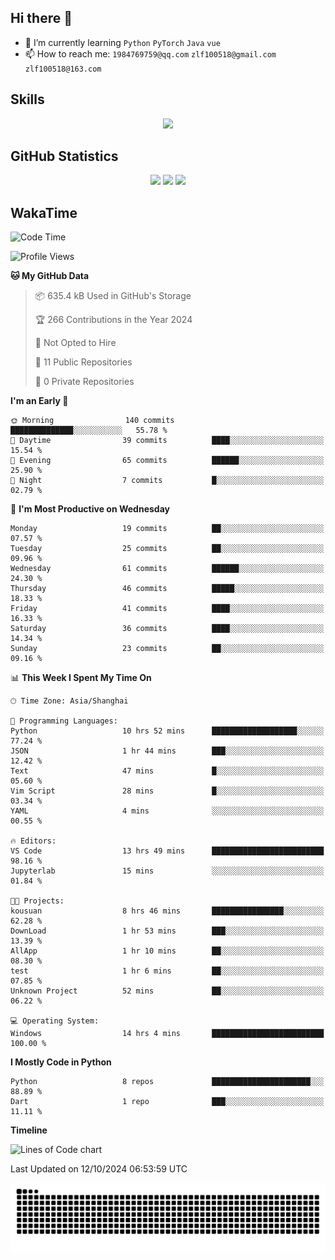 ## Hi there 👋

- 🌱 I’m currently learning `Python` `PyTorch` `Java` `vue`
- 📫 How to reach me: `1984769759@qq.com` `zlf100518@gmail.com` `zlf100518@163.com`

## Skills
<div align="center"> <img src="https://skillicons.dev/icons?i=python,linux,git,github,html,css,js" /> </div>

## GitHub Statistics

<div align="center">
  <img src="https://github-readme-stats.vercel.app/api?username=mrcchenfeng&show_icons=true&theme=tokyonight" />
  <img src="https://github-readme-stats.vercel.app/api/top-langs/?username=mrcchenfeng&show_icons=true&theme=tokyonight" />
  <img src="https://github-readme-activity-graph.vercel.app/graph?username=mrcchenfeng&theme=xcode" />
</div>

## WakaTime

<!--START_SECTION:waka-->
![Code Time](http://img.shields.io/badge/Code%20Time-155%20hrs%206%20mins-blue)

![Profile Views](http://img.shields.io/badge/Profile%20Views-0-blue)

**🐱 My GitHub Data** 

> 📦 635.4 kB Used in GitHub's Storage 
 > 
> 🏆 266 Contributions in the Year 2024
 > 
> 🚫 Not Opted to Hire
 > 
> 📜 11 Public Repositories 
 > 
> 🔑 0 Private Repositories 
 > 
**I'm an Early 🐤** 

```text
🌞 Morning                140 commits         ██████████████░░░░░░░░░░░   55.78 % 
🌆 Daytime                39 commits          ████░░░░░░░░░░░░░░░░░░░░░   15.54 % 
🌃 Evening                65 commits          ██████░░░░░░░░░░░░░░░░░░░   25.90 % 
🌙 Night                  7 commits           █░░░░░░░░░░░░░░░░░░░░░░░░   02.79 % 
```
📅 **I'm Most Productive on Wednesday** 

```text
Monday                   19 commits          ██░░░░░░░░░░░░░░░░░░░░░░░   07.57 % 
Tuesday                  25 commits          ██░░░░░░░░░░░░░░░░░░░░░░░   09.96 % 
Wednesday                61 commits          ██████░░░░░░░░░░░░░░░░░░░   24.30 % 
Thursday                 46 commits          █████░░░░░░░░░░░░░░░░░░░░   18.33 % 
Friday                   41 commits          ████░░░░░░░░░░░░░░░░░░░░░   16.33 % 
Saturday                 36 commits          ████░░░░░░░░░░░░░░░░░░░░░   14.34 % 
Sunday                   23 commits          ██░░░░░░░░░░░░░░░░░░░░░░░   09.16 % 
```


📊 **This Week I Spent My Time On** 

```text
🕑︎ Time Zone: Asia/Shanghai

💬 Programming Languages: 
Python                   10 hrs 52 mins      ███████████████████░░░░░░   77.24 % 
JSON                     1 hr 44 mins        ███░░░░░░░░░░░░░░░░░░░░░░   12.42 % 
Text                     47 mins             █░░░░░░░░░░░░░░░░░░░░░░░░   05.60 % 
Vim Script               28 mins             █░░░░░░░░░░░░░░░░░░░░░░░░   03.34 % 
YAML                     4 mins              ░░░░░░░░░░░░░░░░░░░░░░░░░   00.55 % 

🔥 Editors: 
VS Code                  13 hrs 49 mins      █████████████████████████   98.16 % 
Jupyterlab               15 mins             ░░░░░░░░░░░░░░░░░░░░░░░░░   01.84 % 

🐱‍💻 Projects: 
kousuan                  8 hrs 46 mins       ████████████████░░░░░░░░░   62.28 % 
DownLoad                 1 hr 53 mins        ███░░░░░░░░░░░░░░░░░░░░░░   13.39 % 
AllApp                   1 hr 10 mins        ██░░░░░░░░░░░░░░░░░░░░░░░   08.30 % 
test                     1 hr 6 mins         ██░░░░░░░░░░░░░░░░░░░░░░░   07.85 % 
Unknown Project          52 mins             ██░░░░░░░░░░░░░░░░░░░░░░░   06.22 % 

💻 Operating System: 
Windows                  14 hrs 4 mins       █████████████████████████   100.00 % 
```

**I Mostly Code in Python** 

```text
Python                   8 repos             ██████████████████████░░░   88.89 % 
Dart                     1 repo              ███░░░░░░░░░░░░░░░░░░░░░░   11.11 % 
```



**Timeline**

![Lines of Code chart](https://raw.githubusercontent.com/mrcchenfeng/mrcchenfeng/main/assets/bar_graph.png)


 Last Updated on 12/10/2024 06:53:59 UTC
<!--END_SECTION:waka-->

<div align="center"><img src="./assets/github-snake-dark.svg" /></div>

